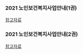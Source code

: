 ### 2021 노인보건복지사업안내(1권)
[참고자료](https://github.com/pwjdgus/Age_Friendly_City/files/8499684/2021.1.pdf)

### 2021 노인보건복지사업안내(2권)
[참고자료](https://github.com/pwjdgus/Age_Friendly_City/files/8499685/2021.2.pdf)
